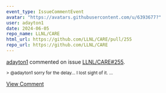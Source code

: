 ```yaml
---
event_type: IssueCommentEvent
avatar: "https://avatars.githubusercontent.com/u/6393677?"
user: adayton1
date: 2024-06-05
repo_name: LLNL/CARE
html_url: https://github.com/LLNL/CARE/pull/255
repo_url: https://github.com/LLNL/CARE
---
```


<a href='https://github.com/adayton1' target='_blank'>adayton1</a> commented on issue <a href='https://github.com/LLNL/CARE/pull/255' target='_blank'>LLNL/CARE#255</a>.

<small>> @adayton1 sorry for the delay... I lost sight of it....</small>

<a href='https://github.com/LLNL/CARE/pull/255' target='_blank'>View Comment</a>